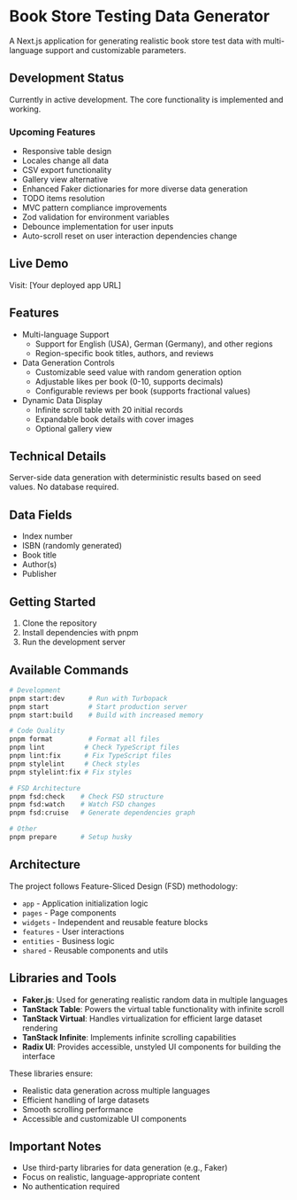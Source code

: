 # Book Store Testing Data Generator

A Next.js application for generating realistic book store test data with multi-language support and customizable parameters.

## Development Status

Currently in active development. The core functionality is implemented and working.

### Upcoming Features

- Responsive table design
- Locales change all data
- CSV export functionality
- Gallery view alternative
- Enhanced Faker dictionaries for more diverse data generation
- TODO items resolution
- MVC pattern compliance improvements
- Zod validation for environment variables
- Debounce implementation for user inputs
- Auto-scroll reset on user interaction dependencies change

## Live Demo

Visit: [Your deployed app URL]

## Features

- Multi-language Support
    - Support for English (USA), German (Germany), and other regions
    - Region-specific book titles, authors, and reviews
- Data Generation Controls
    - Customizable seed value with random generation option
    - Adjustable likes per book (0-10, supports decimals)
    - Configurable reviews per book (supports fractional values)
- Dynamic Data Display
    - Infinite scroll table with 20 initial records
    - Expandable book details with cover images
    - Optional gallery view

## Technical Details

Server-side data generation with deterministic results based on seed values. No database required.

## Data Fields

- Index number
- ISBN (randomly generated)
- Book title
- Author(s)
- Publisher

## Getting Started

1. Clone the repository
2. Install dependencies with pnpm
3. Run the development server

## Available Commands

```bash
# Development
pnpm start:dev      # Run with Turbopack
pnpm start          # Start production server
pnpm start:build    # Build with increased memory

# Code Quality
pnpm format         # Format all files
pnpm lint          # Check TypeScript files
pnpm lint:fix      # Fix TypeScript files
pnpm stylelint     # Check styles
pnpm stylelint:fix # Fix styles

# FSD Architecture
pnpm fsd:check    # Check FSD structure
pnpm fsd:watch    # Watch FSD changes
pnpm fsd:cruise   # Generate dependencies graph

# Other
pnpm prepare      # Setup husky
```

## Architecture

The project follows Feature-Sliced Design (FSD) methodology:
- `app` - Application initialization logic
- `pages` - Page components
- `widgets` - Independent and reusable feature blocks
- `features` - User interactions
- `entities` - Business logic
- `shared` - Reusable components and utils

## Libraries and Tools

- **Faker.js**: Used for generating realistic random data in multiple languages
- **TanStack Table**: Powers the virtual table functionality with infinite scroll
- **TanStack Virtual**: Handles virtualization for efficient large dataset rendering
- **TanStack Infinite**: Implements infinite scrolling capabilities
- **Radix UI**: Provides accessible, unstyled UI components for building the interface

These libraries ensure:
- Realistic data generation across multiple languages
- Efficient handling of large datasets
- Smooth scrolling performance
- Accessible and customizable UI components

## Important Notes

- Use third-party libraries for data generation (e.g., Faker)
- Focus on realistic, language-appropriate content
- No authentication required